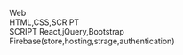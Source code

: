 Web <br/>
HTML,CSS,SCRIPT <br/>
SCRIPT React,jQuery,Bootstrap <br />
Firebase(store,hosting,strage,authentication) <br />

